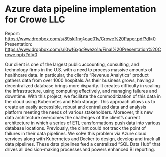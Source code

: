 # Azure data pipeline implementation for Crowe LLC

Report: https://www.dropbox.com/s/89ski1ng4cae01v/Crowe%20Paper.pdf?dl=0
Presentation: https://www.dropbox.com/s/l0wf6xgd9wezo1a/Final%20Presentation%20Crowe.pptx?dl=0

Our client is one of the largest public accounting, consulting, and technology firms in the U.S. with a need to process massive amounts of healthcare data. In particular, the client’s “Revenue Analytics” product gathers data from over 1000 hospitals. As their business grows, having a decentralized database brings more disparity. It creates difficulty in scaling the infrastructure, using computing effectively, and managing failures and downtime. With this project, we facilitate the commoditization of this data in the cloud using Kubernetes and Blob storage. This approach allows us to create an easily accessible, robust and centralized data and analysis platform meeting the needs of various stakeholders. Moreover, this new data architecture overcomes the challenges of the client’s current architecture in which a series of ETL transformations push data into various database locations. Previously, the client could not track the point of failures in their data pipelines. We solve this problem via Azure cloud services along with Kubernetes and Docker to design, develop and track all data pipelines. These data pipelines feed a centralized “SQL Data Hub” that drives all decision-making processes and powers enhanced BI reporting.
